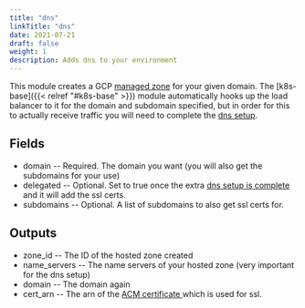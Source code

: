 ```yaml
---
title: "dns"
linkTitle: "dns"
date: 2021-07-21
draft: false
weight: 1
description: Adds dns to your environment
---
```


This module creates a GCP [managed zone](https://cloud.google.com/dns/docs/zones) for
your given domain. The [k8s-base]({{< relref "#k8s-base" >}}) module automatically hooks up the load balancer to it
for the domain and subdomain specified, but in order for this to actually receive traffic you will need to complete
the [dns setup](/miscellaneous/ingress).

## Fields

- domain -- Required. The domain you want (you will also get the subdomains for your use)
- delegated -- Optional. Set to true once the extra [dns setup is complete](/miscellaneous/ingress) and it will add the ssl certs.
- subdomains -- Optional. A list of subdomains to also get ssl certs for.

## Outputs

- zone_id -- The ID of the hosted zone created
- name_servers -- The name servers of your hosted zone (very important for the dns setup)
- domain -- The domain again
- cert_arn -- The arn of the [ACM certificate ](https://docs.aws.amazon.com/acm/latest/userguide/acm-overview.html) which
  is used for ssl.

